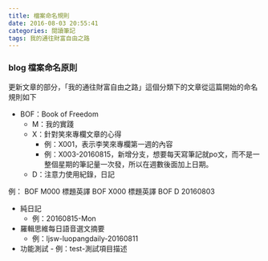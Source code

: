 ```yaml
---
title: 檔案命名規則
date: 2016-08-03 20:55:41
categories: 閱讀筆記
tags: 我的通往財富自由之路
---
```


### blog 檔案命名原則

更新文章的部分，「我的通往財富自由之路」這個分類下的文章從這篇開始的命名規則如下

- BOF：Book of Freedom
    - M：我的實踐
    - X：針對笑來專欄文章的心得
        - 例：X001，表示李笑來專欄第一週的內容
        - 例：X003-20160815，新增分支，想要每天寫筆記就po文，而不是一整個星期的筆記量一次發，所以在週數後面加上日期。
    - D：注意力使用紀錄，日記

例：
BOF M000 標題英譯
BOF X000 標題英譯
BOF D 20160803

- 純日記
    - 例：20160815-Mon
- 羅輯思維每日語音選文摘要
    - 例：ljsw-luopangdaily-20160811
- 功能測試
        - 例：test-測試項目描述
